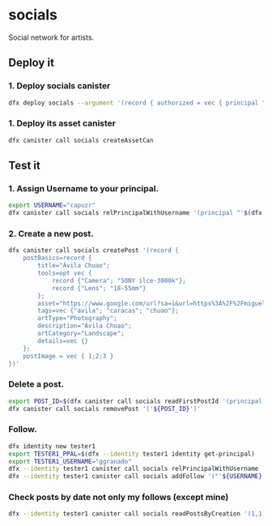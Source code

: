 # socials

Social network for artists.

## Deploy it

### 1. Deploy socials canister
```bash
dfx deploy socials --argument '(record { authorized = vec { principal "'$(dfx identity get-principal)'" }})'
```

### 1. Deploy its asset canister
```bash
dfx canister call socials createAssetCan
```

## Test it

### 1. Assign Username to your principal.

```bash
export USERNAME="capuzr"    
dfx canister call socials relPrincipalWithUsername '(principal "'$(dfx identity get-principal)'", "'${USERNAME}'")'
```

### 2. Create a new post.

```bash
dfx canister call socials createPost '(record {
    postBasics=record {
        title="Ávila Chuao"; 
        tools=opt vec {
            record {"Camera"; "SONY ilce-3000k"}; 
            record {"Lens"; "18-55mm"}
        }; 
        asset="https://www.google.com/url?sa=i&url=https%3A%2F%2Fmiguelev.com%2Funadjustednonraw_thumb_473%2F&psig=AOvVaw1ROuS4UNDW-MVnEx1XORrl&ust=1649854587680000&source=images&cd=vfe&ved=0CAoQjRxqFwoTCLC6n8PJjvcCFQAAAAAdAAAAABAD"; 
        tags=vec {"avila"; "caracas"; "chuao"}; 
        artType="Photography";
        description="Ávila Chuao"; 
        artCategory="Landscape"; 
        details=vec {}
    };
    postImage = vec { 1;2;3 }
})'
```

### Delete a post.

```bash
export POST_ID=$(dfx canister call socials readFirstPostId '(principal "'$(dfx identity get-principal)'")')
dfx canister call socials removePost '('${POST_ID}')'
```

### Follow.

```bash
dfx identity new tester1
export TESTER1_PPAL=$(dfx --identity tester1 identity get-principal)
export TESTER1_USERNAME="ggranado"
dfx --identity tester1 canister call socials relPrincipalWithUsername '(principal "'${TESTER1_PPAL}'", "'${TESTER1_USERNAME}'")'
dfx --identity tester1 canister call socials addFollow '("'${USERNAME}'")'
```

### Check posts by date not only my follows (except mine)

```bash
dfx --identity tester1 canister call socials readPostsByCreation '(1,1)'
```



